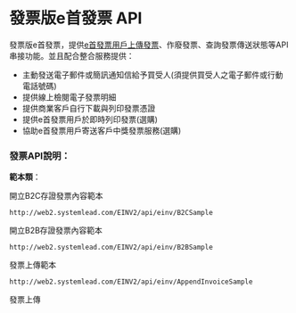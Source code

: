 # 發票版e首發票 API

發票版e首發票，提供[e首發票用戶上傳發票](einv2_api_erp)、作廢發票、查詢發票傳送狀態等API串接功能。並且配合整合服務提供：

* 主動發送電子郵件或簡訊通知信給予買受人\(須提供買受人之電子郵件或行動電話號碼\)
* 提供線上檢閱電子發票明細
* 提供商業客戶自行下載與列印發票憑證
* 提供e首發票用戶於即時列印發票\(選購\)
* 協助e首發票用戶寄送客戶中獎發票服務\(選購\) 

### 發票API說明：

**範本類**：

開立B2C存證發票內容範本

```
http://web2.systemlead.com/EINV2/api/einv/B2CSample
```

開立B2B存證發票內容範本

```
http://web2.systemlead.com/EINV2/api/einv/B2BSample
```

發票上傳範本

```
http://web2.systemlead.com/EINV2/api/einv/AppendInvoiceSample
```

發票上傳





